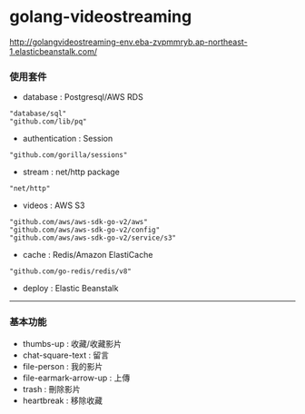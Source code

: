 # golang-videostreaming


http://golangvideostreaming-env.eba-zvpmmryb.ap-northeast-1.elasticbeanstalk.com/


### 使用套件


* database : Postgresql/AWS RDS
```
"database/sql"
"github.com/lib/pq"
```
* authentication : Session
```
"github.com/gorilla/sessions"
```
* stream : net/http package
```
"net/http"
```
* videos : AWS S3
```
"github.com/aws/aws-sdk-go-v2/aws"
"github.com/aws/aws-sdk-go-v2/config"
"github.com/aws/aws-sdk-go-v2/service/s3"
```
* cache : Redis/Amazon ElastiCache
```
"github.com/go-redis/redis/v8"
```
* deploy : Elastic Beanstalk

****

### 基本功能

* thumbs-up : 收藏/收藏影片
* chat-square-text : 留言
* file-person : 我的影片
* file-earmark-arrow-up : 上傳
* trash : 刪除影片
* heartbreak : 移除收藏
